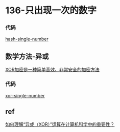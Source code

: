 # 136-只出现一次的数字

### 代码

[hash-single-number](/code/136-single-Number/hash-single-number.ts)

## 数学方法-异或

[XOR加密是一种简单高效、非常安全的加密方法](https://www.zhihu.com/question/20484426)

### 代码

[xor-single-number](/code/136-single-Number/xor-single-number.ts)

## ref

[如何理解“异或（XOR）”运算在计算机科学中的重要性？](https://www.zhihu.com/question/20484426)
